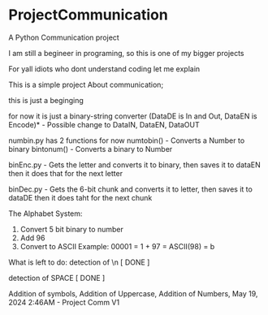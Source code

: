 # ProjectCommunication
A Python Communication project 

I am still a begineer in programing, so this is one of my bigger projects

For yall idiots who dont understand coding let me explain


This is a simple project
About communication;

this is just a beginging

for now it is just a binary-string converter
(DataDE is In and Out, DataEN is Encode)* - Possible change to DataIN, DataEN, DataOUT

numbin.py has 2 functions for now
numtobin() - Converts a Number to binary
bintonum() - Converts a binary to Number

binEnc.py - Gets the letter and converts it to binary, then saves it to dataEN 
then it does that for the next letter

binDec.py - Gets the 6-bit chunk and converts it to letter, then saves it to dataDE
then it does taht for the next chunk

The Alphabet System:
1. Convert 5 bit binary to number
2. Add 96
3. Convert to ASCII
Example:
00001 = 1 + 97 = ASCII(98) = b

What is left to do:
detection of \n [ DONE ]

detection of SPACE [ DONE ]

Addition of symbols, 
Addition of Uppercase, 
Addition of Numbers, 
May 19, 2024 2:46AM - Project Comm V1
